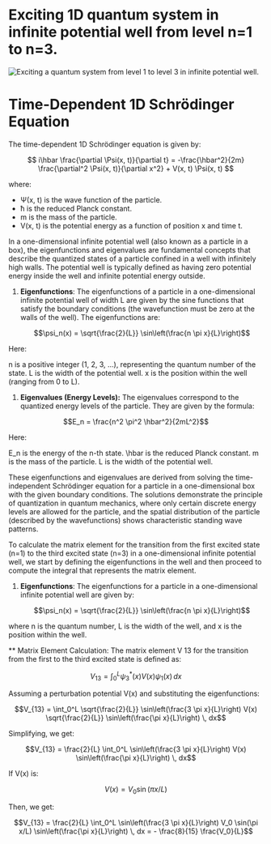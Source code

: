 # Exciting 1D quantum system in infinite potential well from level n=1 to n=3.

![Exciting a quantum system from level 1 to level 3 in infinite potential well](schrodinger12T-6.gif).

# Time-Dependent 1D Schrödinger Equation

The time-dependent 1D Schrödinger equation is given by:

$$
i\hbar \frac{\partial \Psi(x, t)}{\partial t} = -\frac{\hbar^2}{2m} \frac{\partial^2 \Psi(x, t)}{\partial x^2} + V(x, t) \Psi(x, t)
$$

where:
- Ψ(x, t) is the wave function of the particle.
- ħ is the reduced Planck constant.
- m is the mass of the particle.
- V(x, t) is the potential energy as a function of position x and time t.

In a one-dimensional infinite potential well (also known as a particle in a box), the eigenfunctions and eigenvalues are fundamental concepts that describe the quantized states of a particle confined in a well with infinitely high walls. The potential well is typically defined as having zero potential energy inside the well and infinite potential energy outside.

1. **Eigenfunctions**: 
   The eigenfunctions of a particle in a one-dimensional infinite potential well of width L are given by the sine functions that satisfy the boundary conditions (the wavefunction must be zero at the walls of the well). The eigenfunctions are:

   ```math
   \psi_n(x) = \sqrt{\frac{2}{L}} \sin\left(\frac{n \pi x}{L}\right)
   ```
   
Here:

n is a positive integer (1, 2, 3, ...), representing the quantum number of the state.
L is the width of the potential well.
x is the position within the well (ranging from 0 to L).

1. **Eigenvalues (Energy Levels):**
   The eigenvalues correspond to the quantized energy levels of the particle. They are given by the formula:

```math
E_n = \frac{n^2 \pi^2 \hbar^2}{2mL^2}
```

Here:

E_n is the energy of the n-th state.
\hbar is the reduced Planck constant.
m is the mass of the particle.
L is the width of the potential well.

These eigenfunctions and eigenvalues are derived from solving the time-independent Schrödinger equation for a particle in a one-dimensional box with the given boundary conditions. The solutions demonstrate the principle of quantization in quantum mechanics, where only certain discrete energy levels are allowed for the particle, and the spatial distribution of the particle (described by the wavefunctions) shows characteristic standing wave patterns.

To calculate the matrix element for the transition from the first excited state (n=1) to the third excited state (n=3) in a one-dimensional infinite potential well, we start by defining the eigenfunctions in the well and then proceed to compute the integral that represents the matrix element.

1. **Eigenfunctions**:
   The eigenfunctions for a particle in a one-dimensional infinite potential well are given by:

   ```math
   \psi_n(x) = \sqrt{\frac{2}{L}} \sin\left(\frac{n \pi x}{L}\right)
   ```
   
where n is the quantum number, L is the width of the well, and x is the position within the well.

** Matrix Element Calculation:
The matrix element V 13 for the transition from the first to the third excited state is defined as:

   ```math
   V_{13} = \int_0^L \psi_3^*(x) V(x) \psi_1(x) \, dx
   ```

Assuming a perturbation potential V(x) and substituting the eigenfunctions:

```math
V_{13} = \int_0^L \sqrt{\frac{2}{L}} \sin\left(\frac{3 \pi x}{L}\right) V(x) \sqrt{\frac{2}{L}} \sin\left(\frac{\pi x}{L}\right) \, dx
```

Simplifying, we get:

```math
V_{13} = \frac{2}{L} \int_0^L \sin\left(\frac{3 \pi x}{L}\right) V(x) \sin\left(\frac{\pi x}{L}\right) \, dx
```

If V(x) is:

```math
V(x)=V_0 \sin(\pi x/L)
```

Then, we get:

```math
V_{13} = \frac{2}{L} \int_0^L \sin\left(\frac{3 \pi x}{L}\right) V_0 \sin(\pi x/L) \sin\left(\frac{\pi x}{L}\right) \, dx = - \frac{8}{15} \frac{V_0}{L}
```
